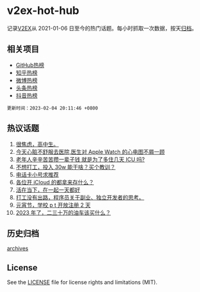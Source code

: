 # v2ex-hot-hub

 记录[V2EX](https://www.v2ex.com/)从 2021-01-06 日至今的热门话题。每小时抓取一次数据，按天[归档](archives)。
 
 ## 相关项目

- [GitHub热榜](https://github.com/lonnyzhang423/github-hot-hub)
- [知乎热榜](https://github.com/lonnyzhang423/zhihu-hot-hub)
- [微博热榜](https://github.com/lonnyzhang423/weibo-hot-hub)
- [头条热榜](https://github.com/lonnyzhang423/toutiao-hot-hub)
- [抖音热榜](https://github.com/lonnyzhang423/douyin-hot-hub)


 `更新时间：2023-02-04 20:11:46 +0800`

## 热议话题

1. [很焦虑，高中生。](https://www.v2ex.com/t/913073)
1. [今天心脏不舒服去医院,医生对 Apple Watch 的心电图不屑一顾](https://www.v2ex.com/t/913069)
1. [老年人辛辛苦苦攒一辈子钱 就是为了多住几天 ICU 吗?](https://www.v2ex.com/t/913080)
1. [不想打工，投入 30w 能干啥？买个教训？](https://www.v2ex.com/t/913106)
1. [电话卡小号求推荐](https://www.v2ex.com/t/913135)
1. [各位开 iCloud 的都拿来存什么？](https://www.v2ex.com/t/913094)
1. [活在当下，在一起一天都好](https://www.v2ex.com/t/913070)
1. [打工没有出路，程序员关于副业、独立开发者的思考。](https://www.v2ex.com/t/913117)
1. [元宵节，学校 p t 开放注册 2 天](https://www.v2ex.com/t/913044)
1. [2023 年了，二三十万的油车该买什么？](https://www.v2ex.com/t/913047)

## 历史归档

[archives](archives)

## License

See the [LICENSE](LICENSE) file for license rights and limitations (MIT).

